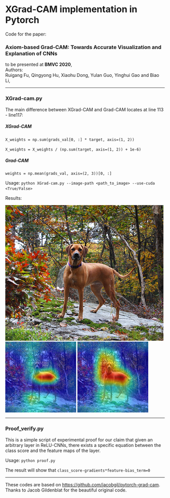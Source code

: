# XGrad-CAM implementation in Pytorch 

Code for the paper:
### Axiom-based Grad-CAM: Towards Accurate Visualization and Explanation of CNNs

to be presented at **BMVC 2020**,
<br>
Authors:
<br>
Ruigang Fu,
Qingyong Hu,
Xiaohu Dong,
Yulan Guo,
Yinghui Gao and
Biao Li,
<br>

----------

### XGrad-cam.py
The main difference between XGrad-CAM and Grad-CAM locates at line 113 - line117:
#####  XGrad-CAM
`X_weights = np.sum(grads_val[0, :] * target, axis=(1, 2))`

`X_weights = X_weights / (np.sum(target, axis=(1, 2)) + 1e-6)`
#####  Grad-CAM 
`weights = np.mean(grads_val, axis=(2, 3))[0, :]`

Usage: `python XGrad-cam.py --image-path <path_to_image> --use-cuda <True/False>`

Results:

![Ridgeback](https://github.com/Fu0511/XGrad-CAM/blob/master/examples/ILSVRC2012_val_00000077.JPEG) ![Grad-CAM](https://github.com/Fu0511/XGrad-CAM/blob/master/examples/cam.jpg) ![XGrad-CAM](https://github.com/Fu0511/XGrad-CAM/blob/master/examples/X_cam.jpg)

----------

### Proof_verify.py
This is a simple script of experimental proof for our claim that given an arbitrary layer in ReLU-CNNs, there
exists a specific equation between the class score and the feature maps of the layer.

Usage: `python proof.py`

The result will show that `class_score-gradients*feature-bias_term=0`

----------

These codes are based on https://github.com/jacobgil/pytorch-grad-cam.
Thanks to Jacob Gildenblat for the beautiful original code.

